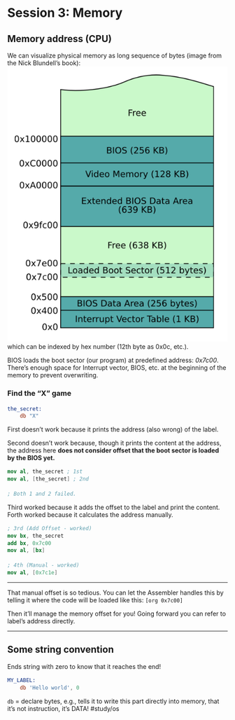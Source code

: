 # Session 3: Memory
## Memory address (CPU)
We can visualize physical memory as long sequence of bytes (image from the Nick Blundell’s book):
![img](memory.png)
which can be indexed by hex number (12th byte as 0x0c, etc.).

BIOS loads the boot sector (our program) at predefined address: _0x7c00_. There’s enough space for Interrupt vector, BIOS, etc. at the beginning of the memory to prevent overwriting.

### Find the “X” game
```nasm
the_secret:
	db "X"
```

First doesn’t work because it prints the address (also wrong) of the label.

Second doesn’t work because, though it prints the content at the address, the address here **does not consider offset that the boot sector is loaded by the BIOS yet.**
```nasm
mov al, the_secret ; 1st
mov al, [the_secret] ; 2nd

; Both 1 and 2 failed.
```

Third worked because it adds the offset to the label and print the content.
Forth worked because it calculates the address manually.
```nasm
; 3rd (Add Offset - worked)
mov bx, the_secret
add bx, 0x7c00
mov al, [bx]

; 4th (Manual - worked)
mov al, [0x7c1e]
```
- - - -
That manual offset is so tedious. You can let the Assembler handles this by telling it where the code will be loaded like this:
`[org 0x7c00]`

Then it’ll manage the memory offset for you! Going forward you can refer to label’s address directly. 
- - - -
## Some string convention
Ends string with zero to know that it reaches the end!
```nasm
MY_LABEL:
	db 'Hello world', 0
```

`db` = declare bytes, e.g., tells it to write this part directly into memory, that it’s not instruction, it’s DATA!
#study/os